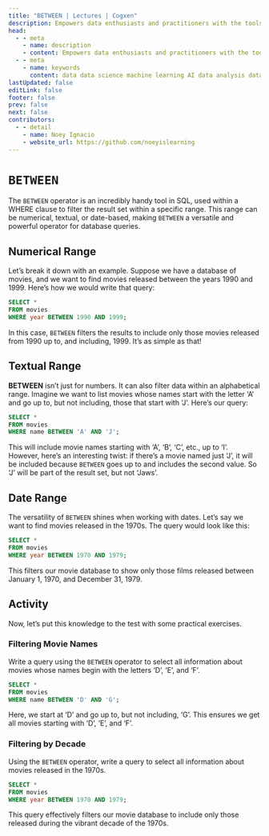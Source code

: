 ```yaml
---
title: "BETWEEN | Lectures | Cogxen"
description: Empowers data enthusiasts and practitioners with the tools and knowledge to unlock the potential of data.
head:
  - - meta
    - name: description
    - content: Empowers data enthusiasts and practitioners with the tools and knowledge to unlock the potential of data.
  - - meta
    - name: keywords
      content: data data science machine learning AI data analysis data-driven data enthusiasts data practitioners
lastUpdated: false
editLink: false
footer: false
prev: false
next: false
contributors:
  - - detail
    - name: Noey Ignacio
    - website_url: https://github.com/noeyislearning
---
```


# `BETWEEN`

The `BETWEEN` operator is an incredibly handy tool in SQL, used within a WHERE clause to filter the result set within a specific range. This range can be numerical, textual, or date-based, making `BETWEEN` a versatile and powerful operator for database queries.

## Numerical Range

Let’s break it down with an example. Suppose we have a database of movies, and we want to find movies released between the years 1990 and 1999. Here’s how we would write that query:

```sql :line-numbers
SELECT *
FROM movies
WHERE year BETWEEN 1990 AND 1999;
```

In this case, `BETWEEN` filters the results to include only those movies released from 1990 up to, and including, 1999. It’s as simple as that!

## Textual Range

**BETWEEN** isn’t just for numbers. It can also filter data within an alphabetical range. Imagine we want to list movies whose names start with the letter ‘A’ and go up to, but not including, those that start with ‘J’. Here’s our query:

```sql :line-numbers
SELECT *
FROM movies
WHERE name BETWEEN 'A' AND 'J';
```

This will include movie names starting with ‘A’, ‘B’, ‘C’, etc., up to ‘I’. However, here’s an interesting twist: if there’s a movie named just ‘J’, it will be included because `BETWEEN` goes up to and includes the second value. So ‘J’ will be part of the result set, but not ‘Jaws’.

## Date Range

The versatility of `BETWEEN` shines when working with dates. Let’s say we want to find movies released in the 1970s. The query would look like this:

```sql :line-numbers
SELECT *
FROM movies
WHERE year BETWEEN 1970 AND 1979;
```

This filters our movie database to show only those films released between January 1, 1970, and December 31, 1979.

## Activity

Now, let’s put this knowledge to the test with some practical exercises.

### Filtering Movie Names

Write a query using the `BETWEEN` operator to select all information about movies whose names begin with the letters ‘D’, ‘E’, and ‘F’.

```sql :line-numbers
SELECT *
FROM movies
WHERE name BETWEEN 'D' AND 'G';
```

<!--@include: ../_includes/tables/query-results-from-between.md-->

Here, we start at ‘D’ and go up to, but not including, ‘G’. This ensures we get all movies starting with ‘D’, ‘E’, and ‘F’.

### Filtering by Decade

Using the `BETWEEN` operator, write a query to select all information about movies released in the 1970s.

```sql :line-numbers
SELECT *
FROM movies
WHERE year BETWEEN 1970 AND 1979;
```

<!--@include: ../_includes/tables/query-results-from-between-2.md-->

This query effectively filters our movie database to include only those released during the vibrant decade of the 1970s.
